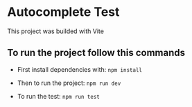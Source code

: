 # Autocomplete Test

This project was builded with Vite

## To run the project follow this commands

- First install dependencies with:
  `npm install`

- Then to run the project:
  `npm run dev`

- To run the test:
  `npm run test`
